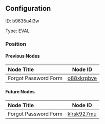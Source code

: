 # 
## Configuration
ID:  b9635u4i3w

Type: EVAL 








### Position

#### Previous Nodes
| Node Title | Node ID |
| :------------- | ------------ |
| Forgot Password Form | [o88xkrpbve](./o88xkrpbve.md) | 
 
 #### Future Nodes
| Node Title | Node ID |
| :------------- | ------------ |
| Forgot Password Form |[klrsk927mu](./klrsk927mu.md) | 